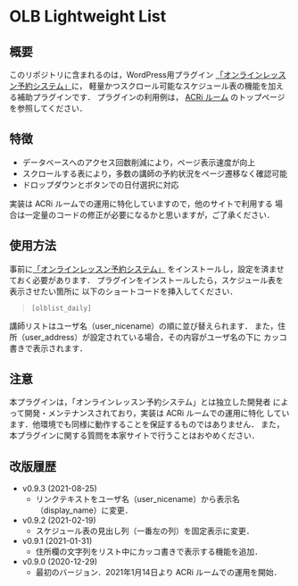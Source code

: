 OLB Lightweight List
====================

概要
----

このリポジトリに含まれるのは，WordPress用プラグイン
<a href="https://olbsys.com/">「オンラインレッスン予約システム」</a>に，
軽量かつスクロール可能なスケジュール表の機能を加える補助プラグインです．
プラグインの利用例は，
<a href="https://gw.acri.c.titech.ac.jp/wp/">ACRi ルーム</a>
のトップページを参照してください．

特徴
----

- データベースへのアクセス回数削減により，ページ表示速度が向上
- スクロールする表により，多数の講師の予約状況をページ遷移なく確認可能
- ドロップダウンとボタンでの日付選択に対応

実装は ACRi ルームでの運用に特化していますので，他のサイトで利用する
場合は一定量のコードの修正が必要になるかと思いますが，ご了承ください．

使用方法
--------

事前に<a href="https://olbsys.com/">「オンラインレッスン予約システム」</a>
をインストールし，設定を済ませておく必要があります．
プラグインをインストールしたら，スケジュール表を表示させたい箇所に
以下のショートコードを挿入してください．
>     [olblist_daily]
講師リストはユーザ名（user_nicename）の順に並び替えられます．
また，住所（user_address）が設定されている場合，その内容がユーザ名の下に
カッコ書きで表示されます．

注意
----

本プラグインは，「オンラインレッスン予約システム」とは独立した開発者
によって開発・メンテナンスされており，実装は ACRi ルームでの運用に特化
しています．他環境でも同様に動作することを保証するものではありません．
また，本プラグインに関する質問を本家サイトで行うことはおやめください．

改版履歴
--------

- v0.9.3 (2021-08-25)
  - リンクテキストをユーザ名（user_nicename）から表示名（display_name）に変更．
- v0.9.2 (2021-02-19)
  - スケジュール表の見出し列（一番左の列）を固定表示に変更．
- v0.9.1 (2021-01-31)
  - 住所欄の文字列をリスト中にカッコ書きで表示する機能を追加．
- v0.9.0 (2020-12-29)
  - 最初のバージョン．2021年1月14日より ACRi ルームでの運用を開始．